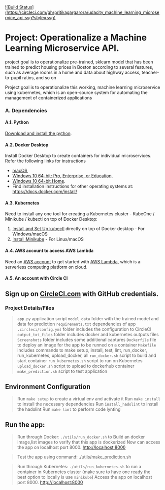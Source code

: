 
[![Build Status]
(https://circleci.com/gh/pritikagargarora/udacity_machine_learning_microservice_api.svg?style=svg)](https://app.circleci.com/pipelines/github/PritikaGargArora/udacity_machine_learning_microservice_api)


# Project: Operationalize a Machine Learning Microservice API.
 project goal is to operationalize pre-trained, sklearn model that has been trained to predict housing prices in Boston according to several features, such as average rooms in a home and data about highway access, teacher-to-pupil ratios, and so on

 Project goal is to operationalize this working, machine learning microservice using kubernetes, which is an open-source system for automating the management of containerized applications

### A. Dependencies
#### A.1. Python
[Download and install the python](https://www.python.org/downloads/). 

#### A.2. Docker Desktop
Install Docker Desktop to create containers for individual microservices. Refer the following links for instructions 
* [macOS](https://docs.docker.com/docker-for-mac/install/), 
* [Windows 10 64-bit: Pro, Enterprise, or Education](https://docs.docker.com/docker-for-windows/install/), 
* [Windows  10 64-bit Home](https://docs.docker.com/toolbox/toolbox_install_windows/). 
* Find installation instructions for other operating systems at:  https://docs.docker.com/install/

#### A.3. Kubernetes 
Need to install any one tool for creating a Kubernetes cluster - KubeOne / Minikube / kubectl on top of Docker Desktop:
1. [Install and Set Up kubectl](https://kubernetes.io/docs/tasks/tools/install-kubectl/) directly on top of Docker desktop - For Windows/macOS
2. [Install Minikube](https://kubernetes.io/docs/tasks/tools/install-minikube/) - For Linux/macOS

#### A.4. AWS account to access AWS Lambda
Need an [AWS account](https://aws.amazon.com/free/?all-free-tier.&all-free-tier.sort-by=item.additionalFields.SortRank&all-free-tier.sort-order=asc) to get started with [AWS Lambda](https://aws.amazon.com/lambda/), which is a serverless computing platform on cloud.  

#### A.5. An account with Circle CI
Sign up on [CircleCI.com](https://circleci.com/signup/) with GitHub credentials. 
---


### Project Details/Files
>  `app.py` application script
> `model_data` folder with the trained model and data for prediction
> `requirements.txt` dependencies of app
> `.circleci/config.yml` folder includes the configuration to CircleCI
> `output_txt_files`  folder includes docker and kubernetes outputs files
> `Screenshots`  folder includes some additional captures
> `Dockerfile` file to deploy an image for the app to be runned on a container
> `Makefile`  includes commands to make setup, install, test, lint, run_docker, run_kubernetes, upload_docker, all
> `run_docker.sh` script to build and start container 
> `run_kubernetes.sh` script to run on Kubernetes
> `upload_docker.sh` script to upload to dockerhub container
> `make_prediction.sh` script to test application

## Environment Configuration
> Run `make setup` to create a virtual env and activate it
> Run `make install` to install the necessary dependencies
> Run `install_hadolint` to install the hadolint
> Run `make lint` to perform code lynting

## Run the app:
> Run through Docker:  `./utils/run_docker.sh` to Build an docker image,list images to verify that this app is dockerized
> Now can access the app on localhost port 8000. [http://localhost:8000](http://localhost:8000)

> Test the app using command: ./utils/make_prediction.sh

> Run through Kubernetes:  `./utils/run_kubernetes.sh` to run a container in Kubernetes cluster (make sure to have one ready the best option to locally is use `minikube`)
> Access the app on localhost port 8000. [http://localhost:8000](http://localhost:8000)
